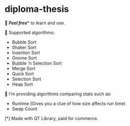 # diploma-thesis
👮 _**Feel free**_* to learn and use.


📃 Supported algorithms:
- Bubble Sort
- Shaker Sort
- Insertion Sort
- Gnome Sort
- Bubble 'n Selection Sort
- Merge Sort
- Quick Sort
- Selection Sort
- Heap Sort

🧿 I'm providing algorithms comparing stats such as:
- Runtime (Gives you a clue of how size affects run time)
- Swap Count

[*] Made with QT Library, paid for commerce.
